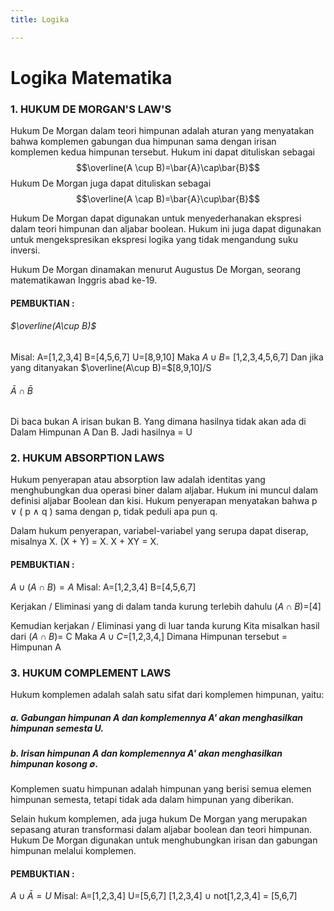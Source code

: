 ```yaml
---
title: Logika

---
```


# Logika Matematika
### 1. HUKUM DE MORGAN'S LAW'S
Hukum De Morgan dalam teori himpunan adalah aturan yang menyatakan bahwa komplemen gabungan dua himpunan sama dengan irisan komplemen kedua himpunan tersebut. Hukum ini dapat dituliskan sebagai $$\overline(A \cup B)=\bar{A}\cap\bar{B}$$
Hukum De Morgan juga dapat dituliskan sebagai
$$\overline(A \cap B)=\bar{A}\cup\bar{B}$$

Hukum De Morgan dapat digunakan untuk menyederhanakan ekspresi dalam teori himpunan dan aljabar boolean. Hukum ini juga dapat digunakan untuk mengekspresikan ekspresi logika yang tidak mengandung suku inversi. 

Hukum De Morgan dinamakan menurut Augustus De Morgan, seorang matematikawan Inggris abad ke-19.
#### PEMBUKTIAN : 
###### $\overline(A\cup B)$
Misal:
A=[1,2,3,4]
B=[4,5,6,7]
U=[8,9,10]
Maka $A\cup B=$ [1,2,3,4,5,6,7]
Dan jika yang ditanyakan $\overline(A\cup B)=$[8,9,10]/S
###### $\bar{A}\cap\bar{B}$
Di baca bukan A irisan bukan B.
Yang dimana hasilnya tidak akan ada di
Dalam Himpunan A Dan B.
Jadi hasilnya = U
### 2. HUKUM ABSORPTION LAWS
Hukum penyerapan atau absorption law adalah identitas yang menghubungkan dua operasi biner dalam aljabar. Hukum ini muncul dalam definisi aljabar Boolean dan kisi. 
Hukum penyerapan menyatakan bahwa p ∨ ( p ∧ q ) sama dengan p, tidak peduli apa pun q. 

Dalam hukum penyerapan, variabel-variabel yang serupa dapat diserap, misalnya X. (X + Y) = X. X + XY = X. 
#### PEMBUKTIAN : 
$A\cup(A\cap B)=A$
Misal:
A=[1,2,3,4]
B=[4,5,6,7]

Kerjakan / Eliminasi yang di dalam tanda kurung terlebih dahulu
$(A\cap B)=$[4]

Kemudian kerjakan / Eliminasi yang di luar tanda kurung
Kita misalkan hasil dari $(A\cap B)=$ C
Maka $A\cup C=$[1,2,3,4,] Dimana Himpunan tersebut = Himpunan A
### 3. HUKUM COMPLEMENT LAWS
Hukum komplemen adalah salah satu sifat dari komplemen himpunan, yaitu:
##### a. Gabungan himpunan A dan komplemennya A' akan menghasilkan himpunan semesta U.
##### b. Irisan himpunan A dan komplemennya A' akan menghasilkan himpunan kosong ∅. 
Komplemen suatu himpunan adalah himpunan yang berisi semua elemen himpunan semesta, tetapi tidak ada dalam himpunan yang diberikan. 

Selain hukum komplemen, ada juga hukum De Morgan yang merupakan sepasang aturan transformasi dalam aljabar boolean dan teori himpunan. Hukum De Morgan digunakan untuk menghubungkan irisan dan gabungan himpunan melalui komplemen.
#### PEMBUKTIAN : 
$A\cup\bar A = U$
Misal:
A=[1,2,3,4]
U=[5,6,7]
[1,2,3,4] $\cup$ not[1,2,3,4] = [5,6,7]